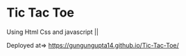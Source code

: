 # Tic Tac Toe
Using Html Css and javascript ||

Deployed at=> https://gungungupta14.github.io/Tic-Tac-Toe/
